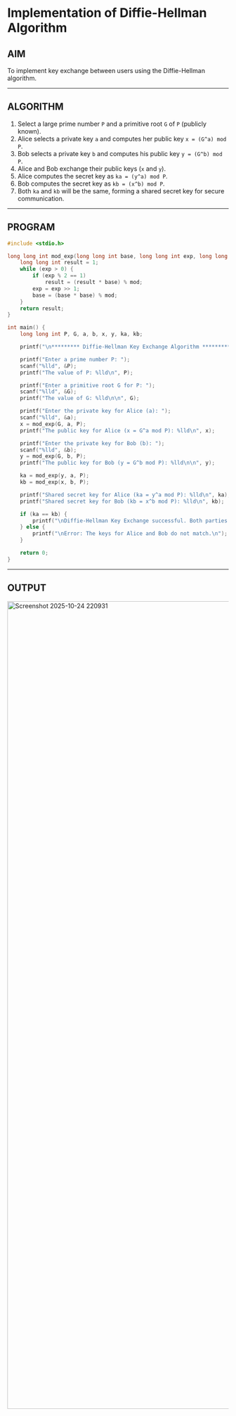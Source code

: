# Implementation of Diffie-Hellman Algorithm

## AIM
To implement key exchange between users using the Diffie-Hellman algorithm.

---

## ALGORITHM
1. Select a large prime number `P` and a primitive root `G` of `P` (publicly known).  
2. Alice selects a private key `a` and computes her public key `x = (G^a) mod P`.  
3. Bob selects a private key `b` and computes his public key `y = (G^b) mod P`.  
4. Alice and Bob exchange their public keys (`x` and `y`).  
5. Alice computes the secret key as `ka = (y^a) mod P`.  
6. Bob computes the secret key as `kb = (x^b) mod P`.  
7. Both `ka` and `kb` will be the same, forming a shared secret key for secure communication.

---

## PROGRAM

```c
#include <stdio.h>

long long int mod_exp(long long int base, long long int exp, long long int mod) {
    long long int result = 1;
    while (exp > 0) {
        if (exp % 2 == 1)
            result = (result * base) % mod;
        exp = exp >> 1; 
        base = (base * base) % mod;
    }
    return result;
}

int main() {
    long long int P, G, a, b, x, y, ka, kb;

    printf("\n********* Diffie-Hellman Key Exchange Algorithm **********\n\n");

    printf("Enter a prime number P: ");
    scanf("%lld", &P); 
    printf("The value of P: %lld\n", P);

    printf("Enter a primitive root G for P: ");
    scanf("%lld", &G); 
    printf("The value of G: %lld\n\n", G);

    printf("Enter the private key for Alice (a): ");
    scanf("%lld", &a);
    x = mod_exp(G, a, P);
    printf("The public key for Alice (x = G^a mod P): %lld\n", x);

    printf("Enter the private key for Bob (b): ");
    scanf("%lld", &b);
    y = mod_exp(G, b, P); 
    printf("The public key for Bob (y = G^b mod P): %lld\n\n", y);

    ka = mod_exp(y, a, P);
    kb = mod_exp(x, b, P); 

    printf("Shared secret key for Alice (ka = y^a mod P): %lld\n", ka);
    printf("Shared secret key for Bob (kb = x^b mod P): %lld\n", kb);

    if (ka == kb) {
        printf("\nDiffie-Hellman Key Exchange successful. Both parties share the same key.\n");
    } else {
        printf("\nError: The keys for Alice and Bob do not match.\n");
    }

    return 0;
}
```
---
## OUTPUT
<img width="3837" height="1838" alt="Screenshot 2025-10-24 220931" src="https://github.com/user-attachments/assets/427a62a1-42ec-4ca3-89d8-2decba08b04c" />





